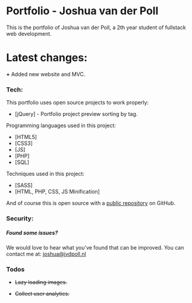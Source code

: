 # Portfolio - Joshua van der Poll

This is the portfolio of Joshua van der Poll, a 2th year student of fullstack web development.


# Latest changes:
  <b>+</b> Added new website and MVC.<br>

### Tech:
This portfolio uses open source projects to work properly:
* [jQuery] - Portfolio project preview sorting by tag.

Programming languages used in this project:
* [HTML5]
* [CSS3]
* [JS]
* [PHP]
* [SQL]

Techniques used in this project:
* [SASS]
* [HTML, PHP, CSS, JS Minification]

And of course this is open source with a [public repository][repos]
 on GitHub.

### Security:
##### Found some issues?

We would love to hear what you've found that can be improved. You can contact me at:
joshua@jvdpoll.nl

### Todos
 - <del>Lazy loading images.</del>
 - <del>Collect user analytics.</del>

   [repos]: <https://github.com/Luseres/Portfolio>

